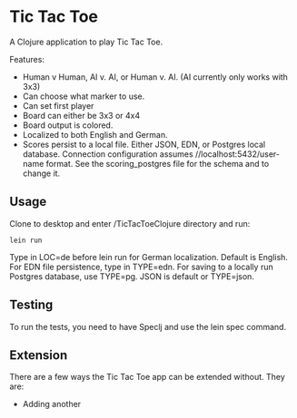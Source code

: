 # Tic Tac Toe

A Clojure application to play Tic Tac Toe.

Features:

* Human v Human, AI v. AI, or Human v. AI. (AI currently only works with 3x3)
* Can choose what marker to use.
* Can set first player
* Board can either be 3x3 or 4x4
* Board output is colored.
* Localized to both English and German.
* Scores persist to a local file. Either JSON, EDN, or Postgres local database. Connection configuration assumes //localhost:5432/user-name format. See the scoring_postgres file for the schema and to change it.

## Usage

Clone to desktop and enter /TicTacToeClojure directory and run:

```
lein run
```

Type in LOC=de before lein run for German localization. Default is English.
For EDN file persistence, type in TYPE=edn. For saving to a locally run Postgres database, use TYPE=pg. JSON is default or TYPE=json.

## Testing

To run the tests, you need to have Speclj and use the lein spec command.

## Extension

There are a few ways the Tic Tac Toe app can be extended without. They are:

* Adding another
